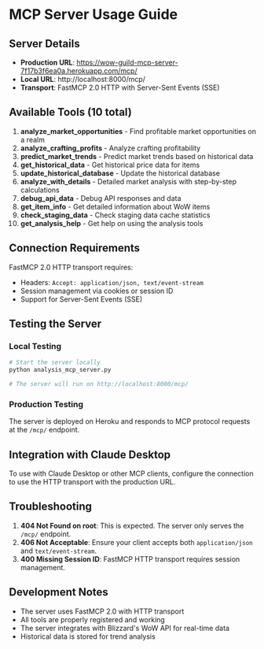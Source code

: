 # MCP Server Usage Guide

## Server Details

- **Production URL**: https://wow-guild-mcp-server-7f17b3f6ea0a.herokuapp.com/mcp/
- **Local URL**: http://localhost:8000/mcp/
- **Transport**: FastMCP 2.0 HTTP with Server-Sent Events (SSE)

## Available Tools (10 total)

1. **analyze_market_opportunities** - Find profitable market opportunities on a realm
2. **analyze_crafting_profits** - Analyze crafting profitability 
3. **predict_market_trends** - Predict market trends based on historical data
4. **get_historical_data** - Get historical price data for items
5. **update_historical_database** - Update the historical database
6. **analyze_with_details** - Detailed market analysis with step-by-step calculations
7. **debug_api_data** - Debug API responses and data
8. **get_item_info** - Get detailed information about WoW items
9. **check_staging_data** - Check staging data cache statistics
10. **get_analysis_help** - Get help on using the analysis tools

## Connection Requirements

FastMCP 2.0 HTTP transport requires:
- Headers: `Accept: application/json, text/event-stream`
- Session management via cookies or session ID
- Support for Server-Sent Events (SSE)

## Testing the Server

### Local Testing
```bash
# Start the server locally
python analysis_mcp_server.py

# The server will run on http://localhost:8000/mcp/
```

### Production Testing
The server is deployed on Heroku and responds to MCP protocol requests at the `/mcp/` endpoint.

## Integration with Claude Desktop

To use with Claude Desktop or other MCP clients, configure the connection to use the HTTP transport with the production URL.

## Troubleshooting

1. **404 Not Found on root**: This is expected. The server only serves the `/mcp/` endpoint.
2. **406 Not Acceptable**: Ensure your client accepts both `application/json` and `text/event-stream`.
3. **400 Missing Session ID**: FastMCP HTTP transport requires session management.

## Development Notes

- The server uses FastMCP 2.0 with HTTP transport
- All tools are properly registered and working
- The server integrates with Blizzard's WoW API for real-time data
- Historical data is stored for trend analysis